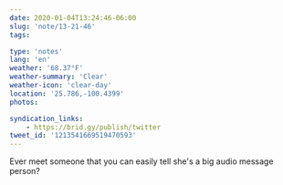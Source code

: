 ```yaml
---
date: 2020-01-04T13:24:46-06:00
slug: 'note/13-21-46'
tags:

type: 'notes'
lang: 'en'
weather: '68.37°F'
weather-summary: 'Clear'
weather-icon: 'clear-day'
location: '25.786,-100.4399'
photos:

syndication_links:
    - https://brid.gy/publish/twitter
tweet_id: '1213541669519470593'
---
```

Ever meet someone that you can easily tell she's a big audio message person?
